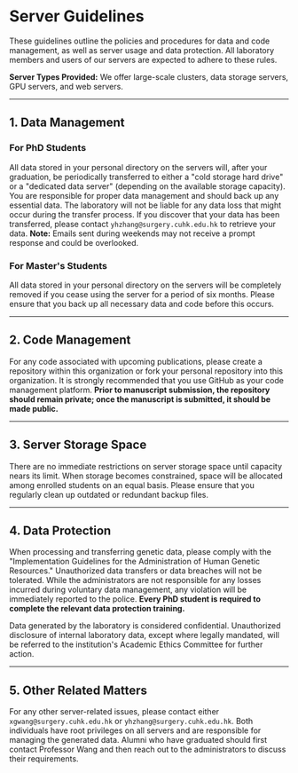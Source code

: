 
# Server Guidelines

These guidelines outline the policies and procedures for data and code management, as well as server usage and data protection. All laboratory members and users of our servers are expected to adhere to these rules.

**Server Types Provided:** We offer large-scale clusters, data storage servers, GPU servers, and web servers.

---

## 1. Data Management

### For PhD Students
All data stored in your personal directory on the servers will, after your graduation, be periodically transferred to either a "cold storage hard drive" or a "dedicated data server" (depending on the available storage capacity). You are responsible for proper data management and should back up any essential data. The laboratory will not be liable for any data loss that might occur during the transfer process. If you discover that your data has been transferred, please contact `yhzhang@surgery.cuhk.edu.hk` to retrieve your data. **Note:** Emails sent during weekends may not receive a prompt response and could be overlooked.

### For Master's Students
All data stored in your personal directory on the servers will be completely removed if you cease using the server for a period of six months. Please ensure that you back up all necessary data and code before this occurs.

---

## 2. Code Management

For any code associated with upcoming publications, please create a repository within this organization or fork your personal repository into this organization. It is strongly recommended that you use GitHub as your code management platform. **Prior to manuscript submission, the repository should remain private; once the manuscript is submitted, it should be made public.**

---

## 3. Server Storage Space

There are no immediate restrictions on server storage space until capacity nears its limit. When storage becomes constrained, space will be allocated among enrolled students on an equal basis. Please ensure that you regularly clean up outdated or redundant backup files.

---

## 4. Data Protection

When processing and transferring genetic data, please comply with the "Implementation Guidelines for the Administration of Human Genetic Resources." Unauthorized data transfers or data breaches will not be tolerated. While the administrators are not responsible for any losses incurred during voluntary data management, any violation will be immediately reported to the police. **Every PhD student is required to complete the relevant data protection training.**

Data generated by the laboratory is considered confidential. Unauthorized disclosure of internal laboratory data, except where legally mandated, will be referred to the institution's Academic Ethics Committee for further action.

---

## 5. Other Related Matters

For any other server-related issues, please contact either `xgwang@surgery.cuhk.edu.hk` or `yhzhang@surgery.cuhk.edu.hk`. Both individuals have root privileges on all servers and are responsible for managing the generated data. Alumni who have graduated should first contact Professor Wang and then reach out to the administrators to discuss their requirements.
